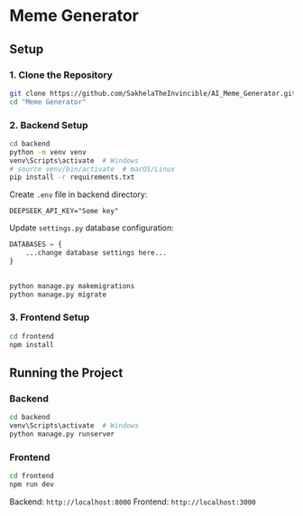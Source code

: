# Meme Generator

## Setup

### 1. Clone the Repository

```bash
git clone https://github.com/SakhelaTheInvincible/AI_Meme_Generator.git
cd "Meme Generator"
```

### 2. Backend Setup

```bash
cd backend
python -m venv venv
venv\Scripts\activate  # Windows
# source venv/bin/activate  # macOS/Linux
pip install -r requirements.txt
```

Create `.env` file in backend directory:
```
DEEPSEEK_API_KEY="Some key"
```

Update `settings.py` database configuration:
```python
DATABASES = {
    ...change database settings here...
}
    
```

```bash
python manage.py makemigrations
python manage.py migrate
```

### 3. Frontend Setup

```bash
cd frontend
npm install
```

## Running the Project

### Backend
```bash
cd backend
venv\Scripts\activate  # Windows
python manage.py runserver
```

### Frontend
```bash
cd frontend
npm run dev
```

Backend: `http://localhost:8000`
Frontend: `http://localhost:3000` 

